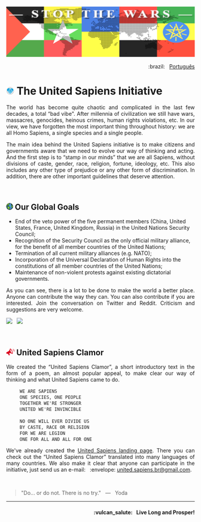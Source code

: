 ![United Sapiens banner](https://raw.githubusercontent.com/United-Sapiens/.github/main/profile/assets/profile-banner_1500x400.png)

<p align="right">:brazil: &nbsp; <a href="https://github.com/United-Sapiens/.github/blob/main/profile/README_pt.md">Português</a></p>

# <img src="https://raw.githubusercontent.com/United-Sapiens/.github/main/profile/assets/unsap-icon.png" height="21px">  The United Sapiens Initiative

<p align="justify">The world has become quite chaotic and complicated in the last few decades, a total “bad vibe". After millennia of civilization we still have wars, massacres, genocides, heinous crimes, human rights violations, etc. In our view, we have forgotten the most important thing throughout history: we are all Homo Sapiens, a single species and a single people.</p>

<p align="justify">The main idea behind the United Sapiens initiative is to make citizens and governments aware that we need to evolve our way of thinking and acting. And the first step is to “stamp in our minds” that we are all Sapiens, without divisions of caste, gender, race, religion, fortune, ideology, etc. This also includes any other type of prejudice or any other form of discrimination. In addition, there are other important guidelines that deserve attention.</p>
<p> &nbsp; </p>

## <img src="https://raw.githubusercontent.com/United-Sapiens/.github/main/profile/assets/globe-icon.png" height="18px">  Our Global Goals

- End of the veto power of the five permanent members (China, United States, France, United Kingdom, Russia) in the United Nations Security Council;
- Recognition of the Security Council as the only official military alliance, for the benefit of all member countries of the United Nations;
- Termination of all current military alliances (e.g. NATO);
- Incorporation of the Universal Declaration of Human Rights into the constitutions of all member countries of the United Nations;
- Maintenance of non-violent protests against existing dictatorial governments.

<p align="justify">As you can see, there is a lot to be done to make the world a better place. Anyone can contribute the way they can. You can also contribute if you are interested. Join the conversation on Twitter and Reddit. Criticism and suggestions are very welcome.</p>

<p>
    <a href="https://twitter.com/loto365" target="_blank"><img src="https://img.shields.io/badge/twitter-%23009DF7.svg?&style=for-the-badge&logo=twitter&logoColor=white" height=25></a> &nbsp;
    <a href="https://www.reddit.com/r/United_Sapiens/" target="_blank"><img src="https://img.shields.io/badge/reddit-%23FF4500.svg?&style=for-the-badge&logo=reddit&logoColor=white" height=25></a>
</p>
<p> &nbsp; </p>

## <img src="https://raw.githubusercontent.com/United-Sapiens/.github/main/profile/assets/clamor-icon.png" height="18px">  United Sapiens Clamor

<p align="justify">We created the “United Sapiens Clamor”, a short introductory text in the form of a poem, an almost popular appeal, to make clear our way of thinking and what United Sapiens came to do.</p>

```
     WE ARE SAPIENS
     ONE SPECIES, ONE PEOPLE
     TOGETHER WE'RE STRONGER
     UNITED WE'RE INVINCIBLE

     NO ONE WILL EVER DIVIDE US
     BY CASTE, RACE OR RELIGION
     FOR WE ARE LEGION
     ONE FOR ALL AND ALL FOR ONE
```

<p align="justify">We've already created the <a href="https://www.united-sapiens.org" target="_blank">United Sapiens landing page</a>. There you can check out the “United Sapiens Clamor” translated into many languages of many countries. We also make it clear that anyone can participate in the initiative, just send us an e-mail: &nbsp; :envelope: <a href="mailto:united.sapiens.br@gmail.com">united.sapiens.br@gmail.com</a>.</p>
<p> &nbsp; </p>

> "Do... or do not. There is no try." &nbsp; — &nbsp; Yoda

- - -

<h4 align="right">:vulcan_salute: &nbsp; Live Long and Prosper!</h4>